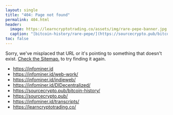 ```yaml
---
layout: single
title: "404: Page not found"
permalink: 404.html
header:
  image: https://learncryptotrading.co/assets/img/rare-pepe-banner.jpg
  caption: "[bitcoin-history/rare-pepe/](https://sourcecrypto.pub/bitcoin-history/rare-pepe/) - [reddup.co/r/rarepepemarket](https://www.reddup.co/r/rarepepemarket)"
toc: false
---
```


<p class="lead">Sorry, we've misplaced that URL or it's pointing to something that doesn't exist. <a href="https://learncryptotrading.co/sitemap/">Check the Sitemap.</a> to try finding it again.</p>

<p><ul>
  <li><a href="https://infominer.id">https://infominer.id</a></li>
  <li><a href="https://infominer.id/web-work/">https://infominer.id/web-work/</a></li>
  <li><a href="https://infominer.id/indieweb/">https://infominer.id/indieweb/</a></li>
  <li><a href="https://infominer.id/DIDecentralized/">https://infominer.id/DIDecentralized/</a></li>
  <li><a href="https://sourcecrypto.pub/bitcoin-history/">https://sourcecrypto.pub/bitcoin-history/</a></li>
  <li><a href="https://sourcecrypto.pub/">https://sourcecrypto.pub/</a></li>
  <li><a href="https://infominer.id/transcripts/">https://infominer.id/transcripts/</a></li>
  <li><a href="https://learncryptotrading.co/">https://learncryptotrading.co/</a></li>
</ul></p>

